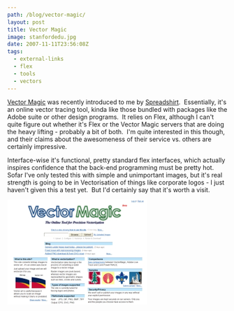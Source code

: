```yaml
---
path: /blog/vector-magic/
layout: post
title: Vector Magic
image: stanfordedu.jpg
date: 2007-11-11T23:56:08Z
tags:
  - external-links
  - flex
  - tools
  - vectors
---
```


[Vector Magic](http://vectormagic.stanford.edu/ 'Open link in a new window') was recently introduced to me by [Spreadshirt](http://www.spreadshirt.com 'Open link in a new window').  Essentially, it's an online vector tracing tool, kinda like those bundled with packages like the Adobe suite or other design programs.  It relies on Flex, although I can't quite figure out whether it's Flex or the Vector Magic servers that are doing the heavy lifting - probably a bit of both.  I'm quite interested in this though, and their claims about the awesomeness of their service vs. others are certainly impressive.

Interface-wise it's functional, pretty standard flex interfaces, which actually inspires confidence that the back-end programming must be pretty hot.  Sofar I've only tested this with simple and unimportant images, but it's real strength is going to be in Vectorisation of things like corporate logos - I just haven't given this a test yet.  But I'd certainly say that it's worth a visit.

![stanfordedu.jpg](stanfordedu.jpg)

